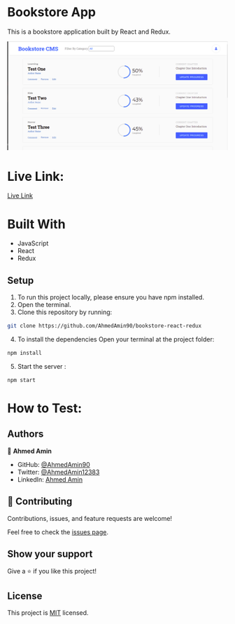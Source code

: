 # Bookstore App

This is a bookstore application built by React and Redux.

![screenshot](src/assets/img.png) 


# Live Link:
[Live Link](https://bookstore-amin-dev.herokuapp.com/)

# Built With
- JavaScript
- React
- Redux

 
## Setup

1. To run this project locally, please ensure you have npm installed.
2. Open the terminal.
3. Clone this repository by running:

```bash
git clone https://github.com/AhmedAmin90/bookstore-react-redux
```

4. To install the dependencies Open your terminal at the project folder: 

```bash
npm install
```

5. Start the server :

```bash
npm start
```

# How to Test:


## Authors

👤 **Ahmed Amin**

- GitHub: [@AhmedAmin90](https://github.com/AhmedAmin90)
- Twitter: [@AhmedAmin12383](https://twitter.com/AhmedAmin12383)
- LinkedIn: [Ahmed Amin](https://www.linkedin.com/in/web-developer/)


## 🤝 Contributing

Contributions, issues, and feature requests are welcome!

Feel free to check the [issues page]((https://github.com/AhmedAmin90/bookstore-react-redux/issues)).

## Show your support

Give a ⭐️ if you like this project!

## License
<p>This project is <a href="./LICENSE">MIT</a> licensed.</p>